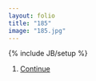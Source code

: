 ```yaml
---
layout: folio
title: "185"
image: "185.jpg"
---
```

{% include JB/setup %}

<div class="copy">
	<p></p>
</div>

<div class="choice">
	<ol>
		<li><a href="186.html">
			Continue
		</a></li>
	</ol>
</div>